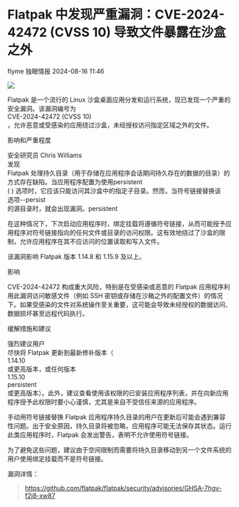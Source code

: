 #  Flatpak 中发现严重漏洞：CVE-2024-42472 (CVSS 10) 导致文件暴露在沙盒之外   
flyme  独眼情报   2024-08-16 11:46  
  
![](https://mmbiz.qpic.cn/sz_mmbiz_png/KgxDGkACWnTMf6ibia3Snd7dA680YM777RWk2pRlicfIQSQMb66BSJQmVJKkjwqS0uasbjXTzuQLkYBKQia2Eibicxbw/640?wx_fmt=png&from=appmsg "")  
  
Flatpak 是一个流行的 Linux 沙盒桌面应用分发和运行系统，现已发现一个严重的安全漏洞。该漏洞编号为  
CVE-2024-42472 (CVSS 10)  
，允许恶意或受感染的应用绕过沙盒，未经授权访问指定区域之外的文件。  
  
  
影响和严重程度  
  
安全研究员 Chris Williams  
发现  
Flatpak 处理持久目录（用于存储在应用程序会话期间持久存在的数据的目录）的方式存在缺陷。当应用程序配置为使用persistent  
( ) 选项时，它应该只能访问其沙盒中的指定子目录。然而，当符号链接替换该  
选项--persist  
的源目录时，就会出现漏洞。persistent  
  
在这种情况下，下次启动应用程序时，绑定挂载将遵循符号链接，从而可能授予应用程序对符号链接指向的任何文件或目录的访问权限。这有效地绕过了沙盒的限制，允许应用程序在其不应访问的位置读取和写入文件。  
  
该漏洞影响 Flatpak 版本 1.14.8 和 1.15.9 及以上。  
  
影响  
  
  
  
CVE-2024-42472 构成重大风险，特别是在受感染或恶意的 Flatpak 应用程序利用此漏洞访问敏感文件（例如 SSH 密钥或存储在沙箱之外的配置文件）的情况下。如果受感染的文件对系统操作至关重要，这可能会导致未经授权的数据访问、数据损坏甚至远程代码执行。  
  
缓解措施和建议  
  
  
  
强烈建议用户  
尽快将 Flatpak 更新到最新修补版本（   
1.14.10  
或更高版本，或任何版本  
1.15.10  
persistent  
或更高版本）。此外，建议查看使用该权限的已安装应用程序列表，并在向新应用程序授予此权限时要小心谨慎，尤其是来自不受信任来源的应用程序。  
  
  
手动用符号链接替换 Flatpak 应用程序持久目录的用户在更新后可能会遇到兼容性问题。出于安全原因，持久目录将被忽略，应用程序可能无法保存其状态。运行此类应用程序时，Flatpak 会发出警告，表明不允许使用符号链接。  
  
为了避免这些问题，建议由于空间限制而需要将持久目录移动到另一个文件系统的用户使用绑定挂载而不是符号链接。  
  
漏洞详情：  
> https://github.com/flatpak/flatpak/security/advisories/GHSA-7hgv-f2j8-xw87  
  
  
  
  
